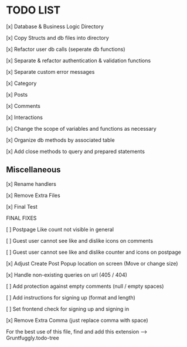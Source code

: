 # TODO LIST

[x] Database & Business Logic Directory

[x] Copy Structs and db files into directory

[x] Refactor user db calls (seperate db functions)

[x] Separate & refactor authentication & validation functions

[x] Separate custom error messages

[x] Category

[x] Posts

[x] Comments

[x] Interactions

[x] Change the scope of variables and functions as necessary

[x] Organize db methods by associated table

[x] Add close methods to query and prepared statements

## Miscellaneous

[x] Rename handlers

[x] Remove Extra Files

[x] Final Test

FINAL FIXES

[ ] Postpage Like count not visible in general

[ ] Guest user cannot see like and dislike icons on comments

[ ] Guest user cannot see like and dislike counter and icons on postpage

[x] Adjust Create Post Popup location on screen (Move or change size)

[x] Handle non-existing queries on url (405 / 404)

[ ] Add protection against empty comments (null / empty spaces)

[ ] Add instructions for signing up (format and length)

[ ] Set frontend check for signing up and signing in

[x] Remove Extra Comma (just replace comma with space)

For the best use of this file, find and add this extension --> Gruntfuggly.todo-tree
